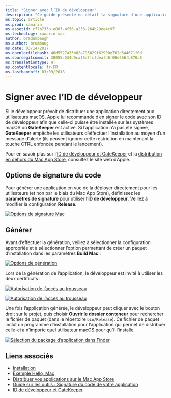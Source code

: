 ```yaml
---
title: "Signer avec l’ID de développeur"
description: "Ce guide présente en détail la signature d’une application Xamarin.Mac avec l’ID de développeur en vue de sa publication."
ms.topic: article
ms.prod: xamarin
ms.assetid: cf7b733b-e08f-4f56-a233-264b29ee4c97
ms.technology: xamarin-mac
author: bradumbaugh
ms.author: brumbaug
ms.date: 03/14/2017
ms.openlocfilehash: 46d5527a33b82a795029f62900e782d644671f0d
ms.sourcegitcommit: 30055c534d9caf5dffcfdeafd6f08e666fb870a8
ms.translationtype: HT
ms.contentlocale: fr-FR
ms.lasthandoff: 03/09/2018
---
```

# <a name="sign-with-developer-id"></a>Signer avec l’ID de développeur

Si le développeur prévoit de distribuer une application directement aux utilisateurs macOS, Apple lui recommande d’en signer le code avec son ID de développeur afin que celle-ci puisse être installée sur les systèmes macOS où **GateKeeper** est activé. Si l’application n’a pas été signée, **GateKeeper** empêche les utilisateurs d’effectuer l’installation au moyen d’un message d’alerte (ils peuvent ignorer cette restriction en maintenant la touche CTRL enfoncée pendant le lancement).

Pour en savoir plus sur l’[ID de développeur et GateKeeper](https://developer.apple.com/resources/developer-id/) et la [distribution en dehors du Mac App Store](https://developer.apple.com/library/content/documentation/IDEs/Conceptual/AppDistributionGuide/Introduction/Introduction.html), consultez le site web d’Apple.

## <a name="code-signing-options"></a>Options de signature du code

Pour générer une application en vue de la déployer directement pour les utilisateurs (et non par le biais du Mac App Store), définissez les **paramètres de signature** pour utiliser l’**ID de développeur**. Veillez à modifier la configuration **Release**.

 [![](signing-images/config02.png "Options de signature Mac")](signing-images/config02.png#lightbox)


## <a name="build"></a>Générer

Avant d’effectuer la génération, veillez à sélectionner la configuration appropriée et à sélectionner l’option permettant de créer un paquet d’installation dans les paramètres **Build Mac** :

[![](signing-images/config03.png "Options de génération")](signing-images/config03.png#lightbox)

Lors de la génération de l’application, le développeur est invité à utiliser les deux certificats :

 [![](signing-images/image57.png "Autorisation de l’accès au trousseau")](signing-images/image57.png#lightbox)

 [![](signing-images/image58.png "Autorisation de l’accès au trousseau")](signing-images/image58.png#lightbox)

Une fois l’application générée, le développeur peut cliquer avec le bouton droit sur le projet, puis choisir **Ouvrir le dossier conteneur** pour rechercher le fichier de paquet (dans le répertoire `bin/Release`). Ce fichier de paquet inclut un programme d’installation pour l’application qui permet de distribuer celle-ci à n’importe quel utilisateur macOS pour qu’il l’installe.

 [![](signing-images/image59.png "Sélection du package d’application dans Finder")](signing-images/image59.png#lightbox)

## <a name="related-links"></a>Liens associés

- [Installation](~//mac/get-started/installation.md)
- [Exemple Hello, Mac](~//mac/get-started/hello-mac.md)
- [Distribuer vos applications sur le Mac App Store](https://developer.apple.com/devcenter/mac/checklist/)
- [Guide sur les outils : Signature du code de votre application](https://developer.apple.com/library/mac/#documentation/ToolsLanguages/Conceptual/OSXWorkflowGuide/CodeSigning/CodeSigning.html)
- [ID de développeur et GateKeeper](https://developer.apple.com/resources/developer-id/)
